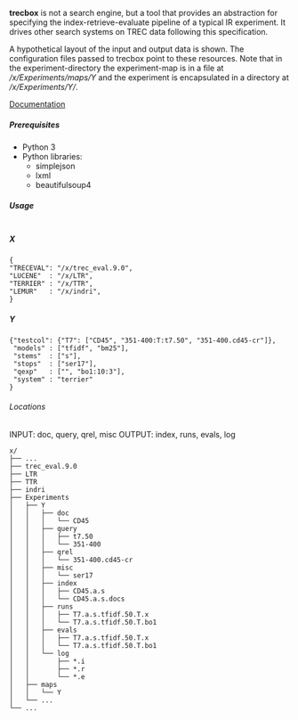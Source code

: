 **trecbox** is not a search engine, but a tool that provides an
abstraction for specifying the index-retrieve-evaluate pipeline of a
typical IR experiment. It drives other search systems on TREC data
following this specification.

A hypothetical layout of the input and output data is shown. The
configuration files passed to trecbox point to these resources. Note
that in the experiment-directory the experiment-map is in a file at
*/x/Experiments/maps/Y* and the experiment is encapsulated in a
directory at */x/Experiments/Y/*.

[Documentation][trb]

##### Prerequisites

+ Python 3
+ Python libraries:
  - simplejson
  - lxml
  - beautifulsoup4

##### Usage

```python trecbox.py X Y
```

##### X

```
{
"TRECEVAL": "/x/trec_eval.9.0",
"LUCENE"  : "/x/LTR",
"TERRIER" : "/x/TTR",
"LEMUR"   : "/x/indri",
}
```

##### Y

```
{"testcol": {"T7": ["CD45", "351-400:T:t7.50", "351-400.cd45-cr"]},
 "models" : ["tfidf", "bm25"],
 "stems"  : ["s"],
 "stops"  : ["ser17"],
 "qexp"   : ["", "bo1:10:3"],
 "system" : "terrier"
}
```

###### Locations

INPUT: doc, query, qrel, misc
OUTPUT: index, runs, evals, log

```
x/
├── ...
├── trec_eval.9.0
├── LTR
├── TTR
├── indri
├── Experiments
│   ├── Y
│   │   ├── doc
│   │   │   └── CD45
│   │   ├── query
│   │   │   ├── t7.50
│   │   │   └── 351-400
│   │   ├── qrel
│   │   │   └── 351-400.cd45-cr
│   │   ├── misc
│   │   │   └── ser17
│   │   ├── index
│   │   │   ├── CD45.a.s
│   │   │   └── CD45.a.s.docs
│   │   ├── runs
│   │   │   ├── T7.a.s.tfidf.50.T.x
│   │   │   └── T7.a.s.tfidf.50.T.bo1
│   │   ├── evals
│   │   │   ├── T7.a.s.tfidf.50.T.x
│   │   │   └── T7.a.s.tfidf.50.T.bo1
│   │   └── log
│   │       ├── *.i
│   │       ├── *.r
│   │       └── *.e
│   ├── maps
│   │   └── Y
│   └── ...
└── ...
```

[trb]: http://kak.tx0.org/IR/trecbox
